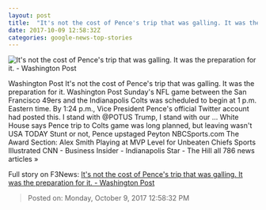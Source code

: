 ```yaml
---
layout: post
title:  "It's not the cost of Pence's trip that was galling. It was the preparation for it. - Washington Post"
date: 2017-10-09 12:58:32Z
categories: google-news-top-stories
---
```


![It's not the cost of Pence's trip that was galling. It was the preparation for it. - Washington Post](https://img.washingtonpost.com/rf/image_1484w/2010-2019/Wires/Images/2017-10-01/AP/Colts_Seahawks_Football_64606-3430f.jpg?t=20170517)

Washington Post It's not the cost of Pence's trip that was galling. It was the preparation for it. Washington Post Sunday's NFL game between the San Francisco 49ers and the Indianapolis Colts was scheduled to begin at 1 p.m. Eastern time. By 1:24 p.m., Vice President Pence's official Twitter account had posted this. I stand with @POTUS Trump, I stand with our ... White House says Pence trip to Colts game was long planned, but leaving wasn't USA TODAY Stunt or not, Pence upstaged Peyton NBCSports.com The Award Section: Alex Smith Playing at MVP Level for Unbeaten Chiefs Sports Illustrated CNN - Business Insider - Indianapolis Star - The Hill all 786 news articles »


Full story on F3News: [It's not the cost of Pence's trip that was galling. It was the preparation for it. - Washington Post](http://www.f3nws.com/n/JtvzZD)

> Posted on: Monday, October 9, 2017 12:58:32 PM
